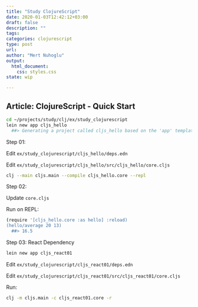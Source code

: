 ```yaml
---
title: "Study ClojureScript"
date: 2020-01-03T12:42:12+03:00 
draft: false
description: ""
tags:
categories: clojurescript
type: post
url:
author: "Mert Nuhoglu"
output:
  html_document:
    css: styles.css
state: wip

---
```


## Article: ClojureScript - Quick Start

``` bash
cd ~/projects/study/clj/ex/study_clojurescript
lein new app cljs_hello
  ##> Generating a project called cljs_hello based on the 'app' template.
``` 

Step 01:

Edit `ex/study_clojurescript/cljs_hello/deps.edn`

Edit `ex/study_clojurescript/cljs_hello/src/cljs_hello/core.cljs`

``` bash
clj --main cljs.main --compile cljs_hello.core --repl
``` 

Step 02:

Update `core.cljs`

Run on REPL:

``` bash
(require '[cljs_hello.core :as hello] :reload)
(hello/average 20 13)
  ##> 16.5
``` 

Step 03: React Dependency

``` bash
lein new app cljs_react01
``` 

Edit `ex/study_clojurescript/cljs_react01/deps.edn`

Edit `ex/study_clojurescript/cljs_react01/src/cljs_react01/core.cljs`

Run:

``` bash
clj -m cljs.main -c cljs_react01.core -r
``` 

